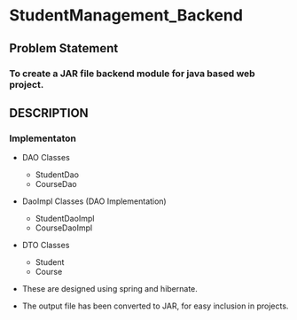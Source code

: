 # StudentManagement_Backend

## Problem Statement
### To create a JAR file backend module for java based web project.

## DESCRIPTION

### Implementaton

- DAO Classes
  - StudentDao
  - CourseDao
 
- DaoImpl Classes (DAO Implementation)
  - StudentDaoImpl
  - CourseDaoImpl
  
- DTO Classes
  - Student
  - Course   

- These are designed using spring and hibernate.
- The output file has been converted to JAR, for easy inclusion in projects.


